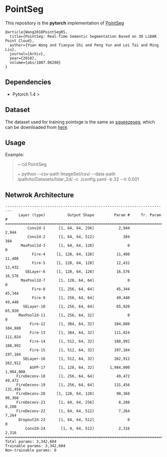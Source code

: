 # PointSeg
This repository is the __pytorch__ implementation of [PointSeg](https://arxiv.org/abs/1807.06288)

```
@article{Wang2018PointSegRS,
  title={PointSeg: Real-Time Semantic Segmentation Based on 3D LiDAR Point Cloud},
  author={Yuan Wang and Tianyue Shi and Peng Yun and Lei Tai and Ming Liu},
  journal={ArXiv},
  year={2018},
  volume={abs/1807.06288}
}
```

## Dependencies
- Pytorch 1.4 >

## Dataset
The dataset used for training pointsge is the same as [squeezeseg](https://github.com/xuanyuzhou98/SqueezeSegV2), which can be downloaded from 
[here](https://www.dropbox.com/s/pnzgcitvppmwfuf/lidar_2d.tgz?dl=0).

## Usage 
Example:

> ~ cd PointSeg
>
> ~ python --csv-path ImageSet/csv/ --data-path /path/to/Datasets/lidar_2d/ -c ./config.yaml -b 32 --lr 0.001

## Netwrok Architecture


```
-------------------------------------------------------------------------
      Layer (type)          Output Shape         Param #     Tr. Param #
=========================================================================
          Conv2d-1      [1, 64, 64, 256]           2,944           2,944
          Conv2d-2      [1, 64, 64, 512]             384             384
       MaxPool2d-3      [1, 64, 64, 128]               0               0
            Fire-4     [1, 128, 64, 128]          11,408          11,408
            Fire-5     [1, 128, 64, 128]          12,432          12,432
         SELayer-6     [1, 128, 64, 128]          16,576          16,576
       MaxPool2d-7      [1, 128, 64, 64]               0               0
            Fire-8      [1, 256, 64, 64]          45,344          45,344
            Fire-9      [1, 256, 64, 64]          49,440          49,440
        SELayer-10      [1, 256, 64, 64]          65,920          65,920
      MaxPool2d-11      [1, 256, 64, 32]               0               0
           Fire-12      [1, 384, 64, 32]         104,880         104,880
           Fire-13      [1, 384, 64, 32]         111,024         111,024
           Fire-14      [1, 512, 64, 32]         188,992         188,992
           Fire-15      [1, 512, 64, 32]         197,184         197,184
        SELayer-16      [1, 512, 64, 32]         262,912         262,912
           ASPP-17      [1, 128, 64, 32]       1,984,000       1,984,000
     FireDeconv-18      [1, 256, 64, 64]          49,472          49,472
     FireDeconv-19      [1, 256, 64, 64]         131,456         131,456
     FireDeconv-20     [1, 128, 64, 128]          90,368          90,368
     FireDeconv-21      [1, 64, 64, 256]           8,288           8,288
     FireDeconv-22      [1, 64, 64, 512]           7,264           7,264
      Dropout2d-23      [1, 64, 64, 512]               0               0
         Conv2d-24       [1, 4, 64, 512]           2,316           2,316
=========================================================================
Total params: 3,342,604
Trainable params: 3,342,604
Non-trainable params: 0
```